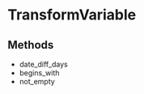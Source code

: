 TransformVariable
==================

Methods
---------------------
* date_diff_days
* begins_with
* not_empty

